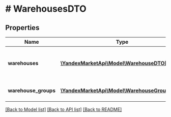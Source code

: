 # # WarehousesDTO

## Properties

Name | Type | Description | Notes
------------ | ------------- | ------------- | -------------
**warehouses** | [**\YandexMarketApi\Model\WarehouseDTO[]**](WarehouseDTO.md) | Список складов, не входящих в группы. |
**warehouse_groups** | [**\YandexMarketApi\Model\WarehouseGroupDTO[]**](WarehouseGroupDTO.md) | Список групп складов. |

[[Back to Model list]](../../README.md#models) [[Back to API list]](../../README.md#endpoints) [[Back to README]](../../README.md)
